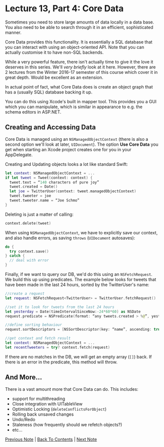 # Lecture 13, Part 4: Core Data

Sometimes you need to store large amounts of data locally in a data base. You also need to be able to search through it in an efficient, sophisticated manner.

Core Data provides this functionality. It is essentially a SQL database that you can interact with using an object-oriented API. Note that you can actually customise it to have non-SQL backends.

While a very powerful feature, there isn't actually time to give it the love it deserves in this series. We'll *very briefly* look at it here. However, there are 2 lectures from the Winter 2016-17 semester of this course which cover it in great depth. Would be excellent as an extension.

In actual point of fact, what Core Data does is create an object graph that has a (usually SQL) database backing it up.

You can do this using Xcode's built in mapper tool. This provides you a GUI which you can manipulate, which is similar in appearance to e.g. the schema editors in ASP.NET.

## Creating and Accessing Data

Core Data is managed using an `NSManagedObjectContext` (there is also a second option we'll look at later, `UIDocument`). The option **Use Core Data** you get when starting an Xcode project creates one for you in your AppDelegate.

Creating and Updating objects looks a lot like standard Swift:

```Swift
let context: NSManagedObjectContext = ...
if let tweet = Tweet(context: context) {
  tweet.text = “140 characters of pure joy”
  tweet.created = Date()
  let joe = TwitterUser(context: tweet.managedObjectContext)
  tweet.tweeter = joe
  tweet.tweeter.name = “Joe Schmo” 
}
```

Deleting is just a matter of calling:
```Swift
context.delete(tweet)
```

When using `NSManagedObjectContext`, we have to explicitly save our context, and also handle errors, as saving `throws` (`UIDocument` autosaves):

```Swift
do {
  try context.save()
} catch {
  // deal with error
}
```

Finally, if we want to query our DB, we'd do this using an `NSFetchRequest`. We build this up using predicates. The example below looks for tweets that have been made in the last 24 hours, sorted by the TwitterUser's name:

```Swift
//create a request
let request: NSFetchRequest<TwitterUser> = TwitterUser.fetchRequest()

//set it to look for tweets from the last 24 hours
let yesterday = Date(timeIntervalSinceNow:-24*60*60) as NSDate
request.predicate = NSPredicate(format: “any tweets.created > %@”, yesterday)

//define sorting behaviour
request.sortDescriptors = [NSSortDescriptor(key: “name”, ascending: true)]

//get context and fetch result
let context: NSManagedObjectContext = ...
let recentTweeters = try? context.fetch(request)
```

If there are no matches in the DB, we will get an empty array (`[]`) back. If there is an error in the predicate, this method will throw.

## And More...

There is a vast amount more that Core Data can do. This includes:

* support for multithreading
* Close integration with UITableView
* Optimistic Locking (`deleteConflictsForObject`)
* Rolling back unsaved changes
* Undo/Redo
* Staleness (how frequently should we refetch objects?)
* etc...

[Previous Note](../Lecture%2013%20-%20Persistance/Part%203%20-%20File%20System.md) | [Back To Contents](https://github.com/Firanus/stanford-iOS-lecture-notes) |  [Next Note](../Lecture%2013%20-%20Persistance/Part%205%20-%20Cloud%20Kit.md)